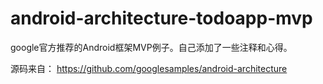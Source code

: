 # android-architecture-todoapp-mvp
google官方推荐的Android框架MVP例子。自己添加了一些注释和心得。

源码来自：
https://github.com/googlesamples/android-architecture
